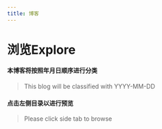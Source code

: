 ```yaml
---
title: 博客
---
```

# 浏览Explore  
#### 本博客将按照年月日顺序进行分类  
>This blog will be classified with YYYY-MM-DD
#### 点击左侧目录以进行预览  
>Please click side tab to browse


